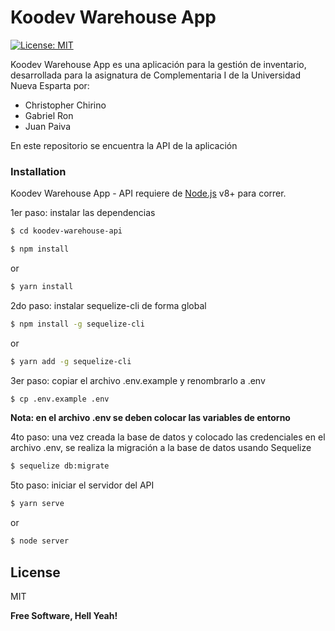 # Koodev Warehouse App

[![License: MIT](https://img.shields.io/badge/License-MIT-yellow.svg)](https://opensource.org/licenses/MIT)

Koodev Warehouse App es una aplicación para la gestión de inventario, desarrollada para la asignatura de Complementaria I de la Universidad Nueva Esparta por:

  - Christopher Chirino
  - Gabriel Ron 
  - Juan Paiva
  
En este repositorio se encuentra la API de la aplicación

### Installation

Koodev Warehouse App - API requiere de [Node.js](https://nodejs.org/) v8+ para correr.

1er paso: instalar las dependencias

```sh
$ cd koodev-warehouse-api

$ npm install
```
   or

```sh
$ yarn install
```

2do paso: instalar sequelize-cli de forma global

```sh
$ npm install -g sequelize-cli
```
   or

```sh
$ yarn add -g sequelize-cli
```

3er paso: copiar el archivo .env.example y renombrarlo a .env

```sh
$ cp .env.example .env
```

**Nota: en el archivo .env se deben colocar las variables de entorno**

4to paso: una vez creada la base de datos y colocado las credenciales en el archivo .env, se realiza la migración a la base de datos usando Sequelize

```sh
$ sequelize db:migrate
```

5to paso: iniciar el servidor del API

```sh
$ yarn serve
```
   or

```sh
$ node server
```

License
----

MIT


**Free Software, Hell Yeah!**

[//]: # (These are reference links used in the body of this note and get stripped out when the markdown processor does its job. There is no need to format nicely because it shouldn't be seen. Thanks SO - http://stackoverflow.com/questions/4823468/store-comments-in-markdown-syntax)

   [node.js]: <http://nodejs.org>
